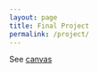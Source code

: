 ```yaml
---
layout: page
title: Final Project
permalink: /project/
---
```


See [canvas](https://canvas.uchicago.edu/courses/25157/modules)

<!---

Your class project is an opportunity for you to explore an interesting Machine Learning problem of your choice
in the context of a real-world data set. Your class project must be about new things you have done this semester; you can't use results you have developed in previous semesters. We will provide some project ideas here, but the best idea is to combine Machine Learning with a problem in your business area.

Project must be done in a group.


Examples of some successful projects from past can be found on Piazza:    
https://piazza.com/chicagobooth/winter2019/bus41204/resources


**Deadlines:**

  - _Project Proposal:_ Week 5
  - _Project Presentation:_ Week 10
  - _Project Write-up:_ Week 11


## Project Proposal

Proposals should be one page maximum.

Include the following information:

  - _Project Title_
  - _Team members_
  - _Data Set._ Briefly describe data set that you are going to use. You should have access to this data set, rather than promising to collect data.
  - _Project Idea._ Describe what you want to achieve. What Machine Learning tools are you going to use?
  How is the data set going to help you answer your question?

Think of the project proposal as an early draft of your final write-up.
Ideally you will be able to start from your proposal and expand it to the final document.


## Where to get data

Here are some ideas on where to get data. You are welcome to use data from any other source as well.

  -  City of Chicago data
     [https://data.cityofchicago.org/](https://data.cityofchicago.org/)

  -  Airlines data set
     [http://www.stat.purdue.edu/~sguha/rhipe/doc/html/airline.html](http://www.stat.purdue.edu/~sguha/rhipe/doc/html/airline.html)

  -  Kaggle Competitions
     [http://www.kaggle.com/](http://www.kaggle.com/)

  -  UCI Machine Learning Library
     [http://archive.ics.uci.edu/ml/datasets.html](http://archive.ics.uci.edu/ml/datasets.html)

  -  Stanford Large Network Dataset Collection
     [http://snap.stanford.edu/data/index.html](http://snap.stanford.edu/data/index.html)

  -  Million Songs Database
     [http://labrosa.ee.columbia.edu/millionsong/pages/getting-dataset](http://labrosa.ee.columbia.edu/millionsong/pages/getting-dataset)

  -  PGA Tour (contributed by Tyler Burkett)
     [http://www.pgatour.com/stats/shotlinkintelligence.html](http://www.pgatour.com/stats/shotlinkintelligence.html)

  -  Big list of publically available data sets
     [http://blog.bigml.com/list-of-public-data-sources-fit-for-machine-learning/](http://blog.bigml.com/list-of-public-data-sources-fit-for-machine-learning/)

  -  Quora answer on "Where can I find large datasets open to the public?"
     [https://www.quora.com/Where-can-I-find-large-datasets-open-to-the-public](https://www.quora.com/Where-can-I-find-large-datasets-open-to-the-public)

  -  The following Twitter feed adds often new data
     [https://twitter.com/CoolDatasets](https://twitter.com/CoolDatasets)

  -  Lending Club data
     [https://www.lendingclub.com/info/download-data.action](https://www.lendingclub.com/info/download-data.action)


## Project Write-Up

Create a professional-grade report on your project.
Imagine a very statistically savvy client who would read your report.
The report should not be longer than 12 pages, including figures and your analysis.
You do not need to include your R code with the submission.
However, in case you decide to include it, please do so in the appendix.

Your report should summarize what was the goal of the project, what data you used, what did you do to your data and why.
Tell us what did you learn from the project. Did you manage to solve a particular business problem using machine learning tools?
If your method did not do as well as you were expecting, could you elaborate as to why?
What conclusions can you draw from the project?

--->
